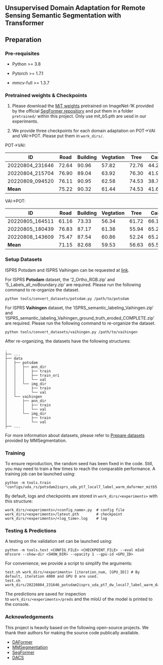 ## Unsupervised Domain Adaptation for Remote Sensing Semantic Segmentation with Transformer

## Preparation

### Pre-requisites

- Python >= 3.8

- Pytorch >= 1.7.1

- mmcv-full >= 1.3.7

### Pretrained weights & Checkpoints

1. Please download the [MiT weights](https://drive.google.com/drive/folders/1b7bwrInTW4VLEm27YawHOAMSMikga2Ia?usp=sharing) pretrained on ImageNet-1K provided by the official [SegFormer repository](https://github.com/NVlabs/SegFormer) and put them in a folder `pretrained/` within this project. Only use mit_b5.pth are uesd in our experiments.

2. We provide three checkpoints for each domain adaptation on POT→VAI and VAI→POT. Please put them in `work_dirs/`.

POT→VAI:

| ID              | Road  | Building | Vegtation | Tree  | Car   | Clutter | mIoU  | url                                                               |
| --------------- | ----- | -------- | --------- | ----- | ----- | ------- | ----- | ----------------------------------------------------------------- |
| 20220804_231646 | 72.64 | 90.96    | 57.82     | 72.76 | 44.21 | 39.09   | 62.91 | [link](https://1drv.ms/u/s!Avyk1WkEG_5JvU2v6_ximQN61KJL?e=PRAUSj) |
| 20220804_215704 | 76.90 | 89.04    | 63.92     | 76.30 | 41.93 | 34.53   | 63.77 | [link](https://1drv.ms/u/s!Avyk1WkEG_5JvUxSEvCXlHvO0jDD?e=zqKVoH) |
| 20220809_094520 | 76.11 | 90.95    | 62.58     | 74.53 | 38.74 | 35.17   | 63.01 | [link](https://1drv.ms/u/s!Avyk1WkEG_5JvVFWeyKnab9RxYX2?e=AIl7AS) |
| **Mean**        | 75.22 | 90.32    | 61.44     | 74.53 | 41.63 | 36.26   | 63.23 |                                                                   |

VAI→POT:

| ID              | Road  | Building | Vegtation | Tree  | Car   | Clutter | mIoU  | url                                                               |
| --------------- | ----- | -------- | --------- | ----- | ----- | ------- | ----- | ----------------------------------------------------------------- |
| 20220805_164511 | 61.16 | 73.33    | 56.34     | 61.72 | 66.12 | 1.16    | 53.3  | [link](https://1drv.ms/u/s!Avyk1WkEG_5JvU7wvXCSDH-JJJ0H?e=fuhxHq) |
| 20220805_180439 | 76.83 | 87.17    | 61.38     | 55.94 | 65.24 | 1.16    | 57.81 | [link](https://1drv.ms/u/s!Avyk1WkEG_5JvU8eD531wMbnWDco?e=MoWzXe) |
| 20220808_143609 | 75.47 | 87.54    | 60.86     | 52.24 | 65.23 | 0.11    | 56.91 | [link](https://1drv.ms/u/s!Avyk1WkEG_5JvVDVJsy5gPjbiNON?e=HKd6Vw) |
| **Mean**        | 71.15 | 82.68    | 59.53     | 56.63 | 65.53 | 0.81    | 56.01 |                                                                   |

### Setup Datasets

ISPRS Potsdam and ISPRS Vaihingen can be requested at [link](https://www.isprs.org/education/benchmarks/UrbanSemLab/default.aspx). 

For ISPRS **Potsdam** dataset, the ‘2_Ortho_RGB.zip’ and ‘5_Labels_all_noBoundary.zip’ are required. Please run the following command to re-organize the dataset.

```shell
python tools/convert_datasets/potsdam.py /path/to/potsdam
```

For ISPRS **Vaihingen** dataset, the ‘ISPRS_semantic_labeling_Vaihingen.zip’ and ‘ISPRS_semantic_labeling_Vaihingen_ground_truth_eroded_COMPLETE.zip’ are required. Please run the following command to re-organize the dataset.

```shell
python tools/convert_datasets/vaihingen.py /path/to/vaihingen
```

After re-organizing, the datasets have the following structures:

```
.
├── ...
├── data
│   ├── potsdam
│   │   ├── ann_dir
│   │   │   ├── train
│   │   │   ├── train_ori
│   │   │   └── val
│   │   └── img_dir
│   │       ├── train
│   │       └── val
│   └── vaihingen
│       ├── ann_dir
│       │   ├── train
│       │   └── val
│       └── img_dir
│           ├── train
│           └── val
├── ...
```

For more information about datasets, please refer to [Prepare datasets](https://mmsegmentation.readthedocs.io/en/latest/dataset_prepare.html) provided by MMSegmentation.

### Training

To ensure reproduction, the random seed has been fixed in the code. Still, you may need to train a few times to reach the comparable performance. A training job can be launched using:

```shell
python -m tools.train "configs/uda_rs/potsdam2isprs_uda_pt7_local7_label_warm_daformer_mitb5.py"
```

By default, logs and checkpoints are stored in `work_dirs/<experiments>` with this structure:

```
work_dirs/<experiments>/<config_name>.py  # config file
work_dirs/<experiments>/latest.pth        # checkpoint 
work_dirs/<experiments>/<log_time>.log    # log
```

### Testing & Predictions

A testing on the validation set can be launched using:

```shell
python -m tools.test <CONFIG_FILE> <CHECKPOINT_FILE> --eval mIoU mFscore --show-dir <SHOW_DIR> --opacity 1 --gpu-id <GPU_ID>
```

For convenience, we provide a script to simplify the arguments:

```shell
test.sh work_dirs/<experiments> [iteration_num, [GPU_ID]] # By default, iteration 4000 and GPU 0 are used.
test.sh work_dirs/20220804_231646_potsdam2isprs_uda_pt7_dw_local7_label_warm_daformer_mitb5
```

The predictions are saved for inspection to `work_dirs/<experiments>/preds` and the mIoU of the model is printed to the console.

### Acknowledgements

This project is heavily based on the following open-source projects. We thank their authors for making the source code publically available.

- [DAFormer](https://github.com/lhoyer/DAFormer)
- [MMSegmentation](https://github.com/open-mmlab/mmsegmentation)
- [SegFormer](https://github.com/NVlabs/SegFormer)
- [DACS](https://github.com/vikolss/DACS)
